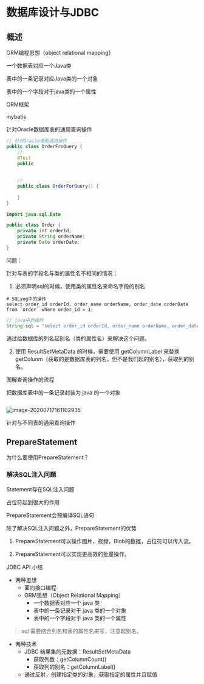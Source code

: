 # 数据库设计与JDBC

## 概述





ORM编程思想（object relational mapping）

一个数据表对应一个Java类

表中的一条记录对应Java类的一个对象

表中的一个字段对于java类的一个属性



ORM框架

mybatis







针对Oracle数据库表的通用查询操作

```java
// 针对Oracle表的通用操作
public class OrderFroQuery {
    //
    @Test
    public
    
    
    // 
    public class OrderForQuery() {
        
    }
}
```





```java
import java.sql.Date

public class Order {
    private int orderId;
    private String orderName;
    private Date orderDate;
}
```





问题：

针对与表的字段名与类的属性名不相同的情况：

1. 必须声明sql的时候，使用类的属性名来命名字段的别名

```mysql
# SQLyog中的操作
select order_id orderId, order_name orderName, order_date orderDate from `order` where order_id = 1;
```



```java
// java中的操作
String sql = "select order_id orderId, order_name orderName, order_date orderDate from `order` where order_id = ?";
```



通过给数据库的列名起别名（类的属性名）来解决这个问题。







2. 使用 ResultSetMetaData 的时候，需要使用 getColumnLabel 来替换 getColunm（获取的是数据库表的列名，但不是我们起的别名），获取列的别名。



图解查询操作的流程

把数据库表中的一条记录封装为 java 的一个对象



```

```



![image-20200717161102935](C:\Users\Paul\AppData\Roaming\Typora\typora-user-images\image-20200717161102935.png)



针对与不同表的通用查询操作











## PrepareStatement

为什么要使用PrepareStatement？











### 解决SQL注入问题

Statement存在SQL注入问题

占位符起到很大的作用

PrepareStatement会预编译SQL语句



除了解决SQL注入问题之外，PrepareStatement的优势

1. PrepareStatement可以操作图片，视频，Blob的数据，占位符可以传入流。

2. PrepareStatement可以实现更高效的批量操作。







JDBC API 小结

- 两种思想
  - 面向接口编程
  - ORM思想（Object Relational Mapping）
    - 一个数据表对应一个 java 类
    - 表中的一条记录对于 java 类的一个对象
    - 表中的一个字段对于 java 类的一个属性

> sql 需要结合列名和表的属性名来写，注意起别名。



- 两种技术
  - JDBC 结果集的元数据：ResultSetMetaData
    - 获取列数：getColumnCount()
    - 获取列的别名：getColumnLabel()
  - 通过反射，创建指定类的对象，获取指定的属性并且赋值





 



















































































